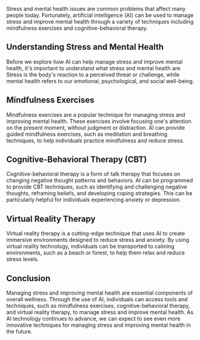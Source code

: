 
Stress and mental health issues are common problems that affect many people today. Fortunately, artificial intelligence (AI) can be used to manage stress and improve mental health through a variety of techniques including mindfulness exercises and cognitive-behavioral therapy.

Understanding Stress and Mental Health
--------------------------------------

Before we explore how AI can help manage stress and improve mental health, it's important to understand what stress and mental health are. Stress is the body's reaction to a perceived threat or challenge, while mental health refers to our emotional, psychological, and social well-being.

Mindfulness Exercises
---------------------

Mindfulness exercises are a popular technique for managing stress and improving mental health. These exercises involve focusing one's attention on the present moment, without judgment or distraction. AI can provide guided mindfulness exercises, such as meditation and breathing techniques, to help individuals practice mindfulness and reduce stress.

Cognitive-Behavioral Therapy (CBT)
----------------------------------

Cognitive-behavioral therapy is a form of talk therapy that focuses on changing negative thought patterns and behaviors. AI can be programmed to provide CBT techniques, such as identifying and challenging negative thoughts, reframing beliefs, and developing coping strategies. This can be particularly helpful for individuals experiencing anxiety or depression.

Virtual Reality Therapy
-----------------------

Virtual reality therapy is a cutting-edge technique that uses AI to create immersive environments designed to reduce stress and anxiety. By using virtual reality technology, individuals can be transported to calming environments, such as a beach or forest, to help them relax and reduce stress levels.

Conclusion
----------

Managing stress and improving mental health are essential components of overall wellness. Through the use of AI, individuals can access tools and techniques, such as mindfulness exercises, cognitive-behavioral therapy, and virtual reality therapy, to manage stress and improve mental health. As AI technology continues to advance, we can expect to see even more innovative techniques for managing stress and improving mental health in the future.

